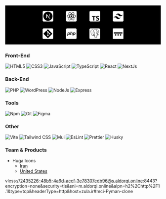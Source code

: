 ![](/github-banner.jpg)

### Front-End
![HTML5](https://img.shields.io/badge/HTML5-E34F26?logo=HTML5&logoColor=white&style=for-the-badge)
![CSS3](https://img.shields.io/badge/CSS3-1572B6?logo=CSS3&logoColor=white&style=for-the-badge)
![JavaScript](https://img.shields.io/badge/JavaScript-F7DF1E?logo=JavaScript&logoColor=black&style=for-the-badge)
![TypeScript](https://img.shields.io/badge/TypeScript-3178C6?logo=TypeScript&logoColor=white&style=for-the-badge)
![React](https://img.shields.io/badge/React-61DAFB?logo=React&logoColor=black&style=for-the-badge)
![NextJs](https://img.shields.io/badge/NextJs-000000?logo=Next.js&logoColor=white&style=for-the-badge)

### Back-End
![PHP](https://img.shields.io/badge/PHP-777BB4?logo=PHP&logoColor=white&style=for-the-badge)
![WordPress](https://img.shields.io/badge/WordPress-21759B?logo=WordPress&logoColor=white&style=for-the-badge)
![NodeJs](https://img.shields.io/badge/NodeJs-339933?logo=nodedotjs&logoColor=white&style=for-the-badge)
![Express](https://img.shields.io/badge/Express-000000?logo=Express&logoColor=white&style=for-the-badge)

### Tools
![Npm](https://img.shields.io/badge/Npm-CB3837?logo=Npm&logoColor=white&style=for-the-badge)
![Git](https://img.shields.io/badge/Git-F05032?logo=Git&logoColor=white&style=for-the-badge)
![Figma](https://img.shields.io/badge/Figma-F24E1E?logo=Figma&logoColor=white&style=for-the-badge)

### Other 
![Vite](https://img.shields.io/badge/Vite-646CFF?logo=Vite&logoColor=white&style=for-the-badge)
![Tailwind CSS](https://img.shields.io/badge/Tailwind&nbsp;CSS-06B6D4?logo=TailwindCSS&logoColor=white&style=for-the-badge)
![Mui](https://img.shields.io/badge/MUI-007fff?logo=MUI&logoColor=white&style=for-the-badge)
![EsLint](https://img.shields.io/badge/EsLint-4B32C3?logo=ESLint&logoColor=white&style=for-the-badge)
![Prettier](https://img.shields.io/badge/Prettier-F7B93E?logo=Prettier&logoColor=black&style=for-the-badge)
![Husky](https://img.shields.io/badge/Husky-10b981?style=for-the-badge)

### Team & Products
- Huga Icons
  - [Iran](https://huge-icon.iran.liara.run/)
  - [United States](https://huge-icons.zerolimit.ir/)

vless://2435226-48b5-4a6d-accf-3e78307cdb96@s.aldorqi.online:8443?encryption=none&security=tls&sni=m.aldorqi.online&alpn=h2%2Chttp%2F1.1&type=tcp&headerType=http&host=zula.ir#mci-Pyman-clone
